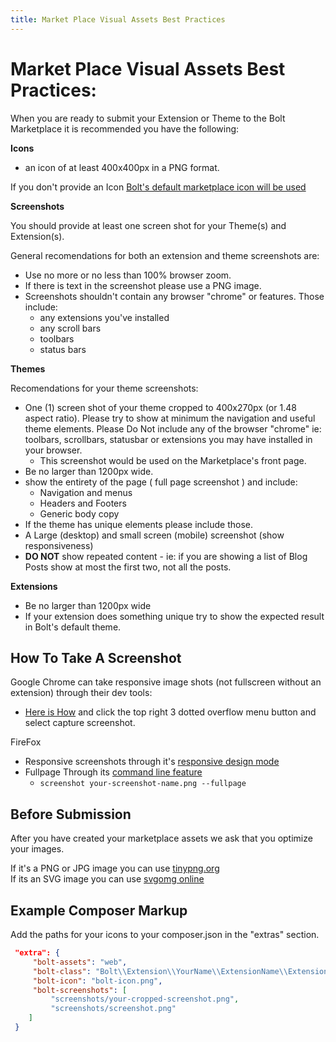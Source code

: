 ```yaml
---
title: Market Place Visual Assets Best Practices
---
```

Market Place Visual Assets Best Practices:   
==========================================  

When you are ready to submit your Extension or Theme to the Bolt Marketplace it is recommended you have the following:  

__Icons__  

 * an icon of at least 400x400px in a PNG format.

If you don't provide an Icon [Bolt's default marketplace icon will be used](https://extensions.bolt.cm/files/bolt-extension.png)  


__Screenshots__  

You should provide at least one screen shot for your Theme(s) and Extension(s).  

General recomendations for both an extension and theme screenshots are:  

* Use no more or no less than 100% browser zoom. 
* If there is text in the screenshot please use a PNG image.  
* Screenshots shouldn't contain any browser "chrome" or features. Those include:  
  * any extensions you've installed
  * any scroll bars
  * toolbars
  * status bars 


__Themes__  

Recomendations for your theme screenshots:  

* One (1) screen shot of your theme cropped to 400x270px (or 1.48 aspect ratio). Please try to show at minimum the navigation and useful theme elements. Please Do Not include any of the browser "chrome" ie: toolbars, scrollbars, statusbar or extensions you may have installed in your browser.  
  * This screenshot would be used on the Marketplace's front page.
* Be no larger than 1200px wide.
* show the entirety of the page ( full page screenshot ) and include:  
  * Navigation and menus
  * Headers and Footers
  * Generic body copy  
* If the theme has unique elements please include those.
* A Large (desktop) and small screen (mobile) screenshot (show responsiveness)  
* __DO NOT__ show repeated content - ie: if you are showing a list of Blog Posts show at most the first two, not all the posts. 

__Extensions__

* Be no larger than 1200px wide 
* If your extension does something unique try to show the expected result in Bolt's default theme. 

  
How To Take A Screenshot  
-------------------------

Google Chrome can take responsive image shots (not fullscreen without an extension) through their dev tools:  

* [Here is How](https://developers.google.com/web/tools/chrome-devtools/iterate/device-mode/emulate-mobile-viewports) and click the top right 3 dotted overflow menu button and select capture screenshot. 

FireFox  

* Responsive screenshots through it's [responsive design mode](https://developer.mozilla.org/en-US/docs/Tools/Responsive_Design_Mode)
* Fullpage Through its [command line feature](https://developer.mozilla.org/en-US/docs/Tools/GCLI)  
  * `screenshot your-screenshot-name.png --fullpage` 

Before Submission  
-----------------

After you have created your marketplace assets we ask that you optimize your images.  

If it's a PNG or JPG image you can use [tinypng.org](https://tinypng.com/)  
If its an SVG image you can use [svgomg online](https://jakearchibald.github.io/svgomg/)  


Example Composer Markup 
-----------------------  
Add the paths for your icons to your composer.json in the "extras" section.  

```json  
 "extra": {  
     "bolt-assets": "web",
     "bolt-class": "Bolt\\Extension\\YourName\\ExtensionName\\ExtensionNameExtension",
     "bolt-icon": "bolt-icon.png",
     "bolt-screenshots": [
         "screenshots/your-cropped-screenshot.png",
         "screenshots/screenshot.png"
    ]
 }  
```  



